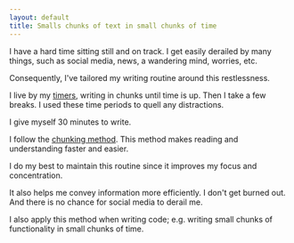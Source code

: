 ```yaml
---
layout: default
title: Smalls chunks of text in small chunks of time
---
```


I have a hard time sitting still and on track. I get easily derailed by many things, such as social media, news, a wandering mind, worries, etc. 

Consequently, I've tailored my writing routine around this restlessness. 

I live by my [timers](http://handsmemory.com), writing in chunks until time is up. Then I take a few breaks. I used these time periods to quell any distractions. 

I give myself 30 minutes to write. 

I follow the [chunking method](http://bit.ly/15wpZ7). This method makes reading and understanding faster and easier.   

I do my best to maintain this routine since it improves my focus and concentration.

It also helps me convey information more efficiently. I don't get burned out. And there is no chance for social media to derail me.  

I also apply this method when writing code; e.g. writing small chunks of functionality in small chunks of time.